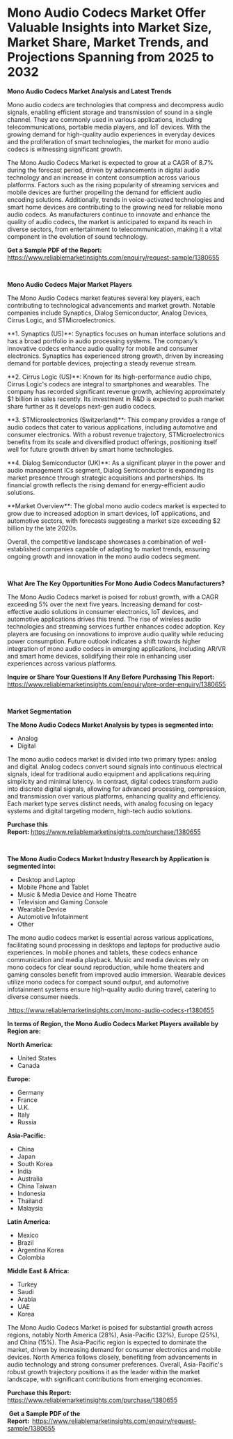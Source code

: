 <p><h1>Mono Audio Codecs Market Offer Valuable Insights into Market Size, Market Share, Market Trends, and Projections Spanning from 2025 to 2032</h1></p><p><strong>Mono Audio Codecs Market Analysis and Latest Trends</strong></p>
<p><p>Mono audio codecs are technologies that compress and decompress audio signals, enabling efficient storage and transmission of sound in a single channel. They are commonly used in various applications, including telecommunications, portable media players, and IoT devices. With the growing demand for high-quality audio experiences in everyday devices and the proliferation of smart technologies, the market for mono audio codecs is witnessing significant growth.</p><p>The Mono Audio Codecs Market is expected to grow at a CAGR of 8.7% during the forecast period, driven by advancements in digital audio technology and an increase in content consumption across various platforms. Factors such as the rising popularity of streaming services and mobile devices are further propelling the demand for efficient audio encoding solutions. Additionally, trends in voice-activated technologies and smart home devices are contributing to the growing need for reliable mono audio codecs. As manufacturers continue to innovate and enhance the quality of audio codecs, the market is anticipated to expand its reach in diverse sectors, from entertainment to telecommunication, making it a vital component in the evolution of sound technology.</p></p>
<p><strong>Get a Sample PDF of the Report:&nbsp;</strong> <a href="https://www.reliablemarketinsights.com/enquiry/request-sample/1380655?utm_campaign=3433&utm_medium=2&utm_source=Github&utm_content=ia&utm_term=15042025&utm_id=mono-audio-codecs">https://www.reliablemarketinsights.com/enquiry/request-sample/1380655</a></p>
<p>&nbsp;</p>
<p><strong>Mono Audio Codecs Major Market Players</strong></p>
<p><p>The Mono Audio Codecs market features several key players, each contributing to technological advancements and market growth. Notable companies include Synaptics, Dialog Semiconductor, Analog Devices, Cirrus Logic, and STMicroelectronics.</p><p>**1. Synaptics (US)**: Synaptics focuses on human interface solutions and has a broad portfolio in audio processing systems. The company’s innovative codecs enhance audio quality for mobile and consumer electronics. Synaptics has experienced strong growth, driven by increasing demand for portable devices, projecting a steady revenue stream.</p><p>**2. Cirrus Logic (US)**: Known for its high-performance audio chips, Cirrus Logic's codecs are integral to smartphones and wearables. The company has recorded significant revenue growth, achieving approximately $1 billion in sales recently. Its investment in R&D is expected to push market share further as it develops next-gen audio codecs.</p><p>**3. STMicroelectronics (Switzerland)**: This company provides a range of audio codecs that cater to various applications, including automotive and consumer electronics. With a robust revenue trajectory, STMicroelectronics benefits from its scale and diversified product offerings, positioning itself well for future growth driven by smart home technologies.</p><p>**4. Dialog Semiconductor (UK)**: As a significant player in the power and audio management ICs segment, Dialog Semiconductor is expanding its market presence through strategic acquisitions and partnerships. Its financial growth reflects the rising demand for energy-efficient audio solutions.</p><p>**Market Overview**: The global mono audio codecs market is expected to grow due to increased adoption in smart devices, IoT applications, and automotive sectors, with forecasts suggesting a market size exceeding $2 billion by the late 2020s.</p><p>Overall, the competitive landscape showcases a combination of well-established companies capable of adapting to market trends, ensuring ongoing growth and innovation in the mono audio codecs segment.</p></p>
<p>&nbsp;</p>
<p><strong>What Are The Key Opportunities For Mono Audio Codecs Manufacturers?</strong></p>
<p><p>The Mono Audio Codecs market is poised for robust growth, with a CAGR exceeding 5% over the next five years. Increasing demand for cost-effective audio solutions in consumer electronics, IoT devices, and automotive applications drives this trend. The rise of wireless audio technologies and streaming services further enhances codec adoption. Key players are focusing on innovations to improve audio quality while reducing power consumption. Future outlook indicates a shift towards higher integration of mono audio codecs in emerging applications, including AR/VR and smart home devices, solidifying their role in enhancing user experiences across various platforms.</p></p>
<p><strong>Inquire or Share Your Questions If Any Before Purchasing This Report:</strong> <a href="https://www.reliablemarketinsights.com/enquiry/pre-order-enquiry/1380655?utm_campaign=3433&utm_medium=2&utm_source=Github&utm_content=ia&utm_term=15042025&utm_id=mono-audio-codecs">https://www.reliablemarketinsights.com/enquiry/pre-order-enquiry/1380655</a></p>
<p>&nbsp;</p>
<p><strong>Market Segmentation</strong></p>
<p><strong>The Mono Audio Codecs Market Analysis by types is segmented into:</strong></p>
<p><ul><li>Analog</li><li>Digital</li></ul></p>
<p><p>The mono audio codecs market is divided into two primary types: analog and digital. Analog codecs convert sound signals into continuous electrical signals, ideal for traditional audio equipment and applications requiring simplicity and minimal latency. In contrast, digital codecs transform audio into discrete digital signals, allowing for advanced processing, compression, and transmission over various platforms, enhancing quality and efficiency. Each market type serves distinct needs, with analog focusing on legacy systems and digital targeting modern, high-tech audio solutions.</p></p>
<p><strong>Purchase this Report:&nbsp;</strong><a href="https://www.reliablemarketinsights.com/purchase/1380655?utm_campaign=3433&utm_medium=2&utm_source=Github&utm_content=ia&utm_term=15042025&utm_id=mono-audio-codecs">https://www.reliablemarketinsights.com/purchase/1380655</a></p>
<p>&nbsp;</p>
<p><strong>The Mono Audio Codecs Market Industry Research by Application is segmented into:</strong></p>
<p><ul><li>Desktop and Laptop</li><li>Mobile Phone and Tablet</li><li>Music & Media Device and Home Theatre</li><li>Television and Gaming Console</li><li>Wearable Device</li><li>Automotive Infotainment</li><li>Other</li></ul></p>
<p><p>The mono audio codecs market is essential across various applications, facilitating sound processing in desktops and laptops for productive audio experiences. In mobile phones and tablets, these codecs enhance communication and media playback. Music and media devices rely on mono codecs for clear sound reproduction, while home theaters and gaming consoles benefit from improved audio immersion. Wearable devices utilize mono codecs for compact sound output, and automotive infotainment systems ensure high-quality audio during travel, catering to diverse consumer needs.</p></p>
<p><a href="https://www.reliablemarketinsights.com/mono-audio-codecs-r1380655?utm_campaign=3433&utm_medium=2&utm_source=Github&utm_content=ia&utm_term=15042025&utm_id=mono-audio-codecs">&nbsp;https://www.reliablemarketinsights.com/mono-audio-codecs-r1380655</a></p>
<p><strong>In terms of Region, the Mono Audio Codecs Market Players available by Region are:</strong></p>
<p>
    <p> <strong> North America: </strong>
        <ul>
            <li>United States</li>
            <li>Canada</li>
        </ul>
        </p> 
    <p> <strong> Europe: </strong>
        <ul>
            <li>Germany</li>
            <li>France</li>
            <li>U.K.</li>
            <li>Italy</li>
            <li>Russia</li>
        </ul>
        </p> 
    <p> <strong> Asia-Pacific: </strong>
        <ul>
            <li>China</li>
            <li>Japan</li>
            <li>South Korea</li>
            <li>India</li>
            <li>Australia</li>
            <li>China Taiwan</li>
            <li>Indonesia</li>
            <li>Thailand</li>
            <li>Malaysia</li>
        </ul>
        </p> 
    <p> <strong> Latin America: </strong>
        <ul>
            <li>Mexico</li>
            <li>Brazil</li>
            <li>Argentina Korea</li>
            <li>Colombia</li>
        </ul>
        </p> 
    <p> <strong> Middle East & Africa: </strong>
        <ul>
            <li>Turkey</li>
            <li>Saudi</li>
            <li>Arabia</li>
            <li>UAE</li>
            <li>Korea</li>
        </ul>
    </p>
    </p>
<p><p>The Mono Audio Codecs Market is poised for substantial growth across regions, notably North America (28%), Asia-Pacific (32%), Europe (25%), and China (15%). The Asia-Pacific region is expected to dominate the market, driven by increasing demand for consumer electronics and mobile devices. North America follows closely, benefiting from advancements in audio technology and strong consumer preferences. Overall, Asia-Pacific's robust growth trajectory positions it as the leader within the market landscape, with significant contributions from emerging economies.</p></p>
<p><strong>Purchase this Report: </strong><a href="https://www.reliablemarketinsights.com/purchase/1380655?utm_campaign=3433&utm_medium=2&utm_source=Github&utm_content=ia&utm_term=15042025&utm_id=mono-audio-codecs">https://www.reliablemarketinsights.com/purchase/1380655</a></p>
<p>&nbsp;<strong>Get a Sample PDF of the Report:&nbsp;&nbsp;</strong><a href="https://www.reliablemarketinsights.com/enquiry/request-sample/1380655?utm_campaign=3433&utm_medium=2&utm_source=Github&utm_content=ia&utm_term=15042025&utm_id=mono-audio-codecs">https://www.reliablemarketinsights.com/enquiry/request-sample/1380655</a></p>
<p><strong></strong></p>
<p><p></p><p></p><p></p></p>